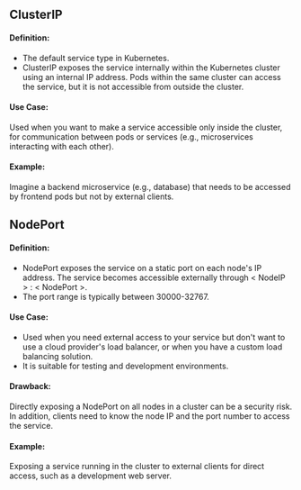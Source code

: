 ## ClusterIP

#### Definition:

- The default service type in Kubernetes.
- ClusterIP exposes the service internally within the Kubernetes cluster using an internal IP address. Pods within the same cluster can access the service, but it is not accessible from outside the cluster.

#### Use Case:

Used when you want to make a service accessible only inside the cluster, for communication between pods or services (e.g., microservices interacting with each other).

#### Example:
Imagine a backend microservice (e.g., database) that needs to be accessed by frontend pods but not by external clients.

## NodePort

#### Definition:

- NodePort exposes the service on a static port on each node's IP address. The service becomes accessible externally through < NodeIP > : < NodePort >.
- The port range is typically between 30000-32767.
#### Use Case:

- Used when you need external access to your service but don't want to use a cloud provider's load balancer, or when you have a custom load balancing solution.
- It is suitable for testing and development environments.
#### Drawback:

Directly exposing a NodePort on all nodes in a cluster can be a security risk. In addition, clients need to know the node IP and the port number to access the service.
#### Example:

Exposing a service running in the cluster to external clients for direct access, such as a development web server.